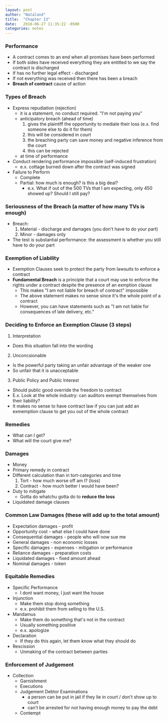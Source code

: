 ```yaml
---
layout: post
author: "Nataland"
title:  "Chapter 13"
date:   2018-06-27 11:35:22 -0500
categories: notes
---
```

### Performance
- A contract comes to an end when all promises have been performed
- If both sides have received everything they are entitled to we say the contract is discharged
- If has no further legal effect - discharged
- If not everything was received then there has been a breach
- **Breach of contract** cause of action

### Types of Breach
- Express repudiation (rejection)
  - it is a statement, no conduct required. "I'm not paying you"
  - anticipatory breach (ahead of time)
    1. gives the plaintiff the opportunity to mediate their loss (e.x. find someone else to do it for them)
    2. this will be considered in court
    3. the breaching party can save money and negative inference from the court
    4. this can be rejected
  - at time of performance
- Conduct rendering performance impossible (self-induced frustration)
  - e.x. cottage burned down after the contract was signed
- Failure to Perform
  - Complete
  - Partial: how much is enough? is this a big deal?
    - e.x. What if out of the 500 TVs that I am expecting, only 450 showed up? Should I still pay?

### Seriousness of the Breach (a matter of how many TVs is enough)
- Breach:
  1. Material - discharge and damages (you don't have to do your part)
  2. Minor - damages only
- The test is substantial performance: the assessment is whether you still have to do your part

### Exemption of Liability
- Exemption Clauses seek to protect the party from lawsuits to enforce a contract
- **Fundamental Breach** is a principle that a court may use to enforce the rights under a contract despite the presence of an exmption clause
  - This makes "I am not liable for breach of contract" impossible
  - The above statement makes no sense since it's the whole point of a contract
  - However, you can have statements such as "I am not liable for consequences of late delivery, etc."

### Deciding to Enforce an Exemption Clause (3 steps)
1. Interpretation
  - Does this situation fall into the wording
2. Unconcsionable
  - Is the powerful party taking an unfair advantage of the weaker one
  - So unfair that it is unacceptable
3. Public Policy and Public Interest
  - Should public good override the freedom to contract
  - E.x. Look at the whole industry: can auditors exempt themselves from their liability?
  - It makes no sense to have contract law if you can just add an exmemption clause to get you out of the whole contract

### Remedies
- What can I get?
- What will the court give me?

### Damages
- Money
- Primary remedy in contract
- Different calculation than in tort-categories and time
  1. Tort - how much worse off am I? (loss)
  2. Contract - how much better I would have been?
- Duty to mitigate
  - Gotta do whatchu gotta do to **reduce the loss**
- Liquidated damage clauses

### Common Law Damages (these will add up to the total amount)
- Expectation damages - profit
- Opportunity cost - what else I could have done
- Consequential damages - people who will now sue me
- General damages - non economic losses
- Specific damages - expenses - mitigation or performance
- Reliance damages - preparation costs
- Liquidated damages - fixed amount ahead
- Nominal damages - token

### Equitable Remedies
- Specific Performance
  - I dont want money, I just want the house
- Injunction
  - Make them stop doing something
  - e.x. prohibit them from selling to the U.S.
- Mandamus
  - Make them do something that's not in the contract
  - Usually something positive
  - e.x. apologize
- Declaration
  - If they do this again, let them know what they should do
- Rescission
  - Unmaking of the contract between parties

### Enforcement of Judgement
- Collection
  - Garnishment
  - Executions
  - Judgement Debtor Examinations
    - a person can be put in jail if they lie in court / don't show up to court
    - can't be arrested for not having enough money to pay the debt
  - Contempt

